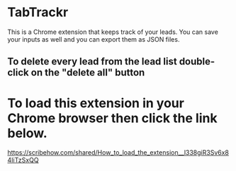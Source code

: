 # TabTrackr

This is a Chrome extension that keeps track of your leads. 
You can save your inputs as well and you can 
export them as JSON files. 

## To delete every lead from the lead list double-click on the "delete all" button

# To load this extension in your Chrome browser then click the link below.

https://scribehow.com/shared/How_to_load_the_extension__l338giR3Sv6x84IiTzSxQQ
